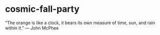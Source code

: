 # cosmic-fall-party
“The orange is like a clock, it bears its own measure of time, sun, and rain within it.” — John McPhee
